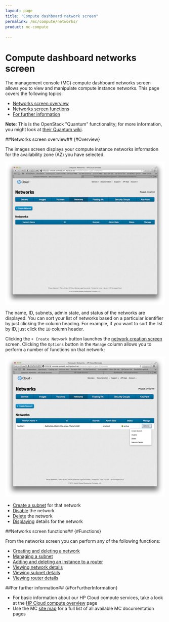 ```yaml
---
layout: page
title: "Compute dashboard network screen"
permalink: /mc/compute/networks/
product: mc-compute

---
```

# Compute dashboard networks screen

The management console (MC) compute dashboard networks screen allows you to view and manipulate compute instance networks.  This page covers the following topics:

* [Networks screen overview](#Overview)
* [Networks screen functions](#Functions)
* [For further information](#ForFurtherInformation)

**Note**: This is the OpenStack "Quantum" functionality; for more information, you might look at [their Quantum wiki](https://wiki.openstack.org/wiki/Quantum).


##Networks screen overview## {#Overview}

The images screen displays your compute instance networks information for the availability zone (AZ) you have selected.

<img src="media/compute-networks00.png" width="580" alt="" />

The name, ID, subnets, admin state, and status of the networks are displayed.  You can sort your list of networks based on a particular identifier by just clicking the column heading.  For example, if you want to sort the list by ID, just click the `ID` column header.  

Clicking the `+ Create Network` button launches the [network creation screen](/mc/compute/networks/create-network) screen.  Clicking the `Options` button in the `Manage` column allows you to perform a number of functions on that network:

<img src="media/compute-networks01.png" width="580" alt="" />

* [Create a subnet](/mc/compute/networks/manage-subnet#Creating/) for that network
* [Disable](/mc/compute/networks/enable-network#Disabling/) the network
* [Delete](/mc/compute/networks/create-network#Deleting/) the network
* [Displaying](/mc/compute/networks/view-network/) details for the network


##Networks screen functions## {#Functions}

From the networks screen you can perform any of the following functions:

* [Creating and deleting a network](/mc/compute/networks/create-network/)
* [Managing a subnet](/mc/compute/networks/manage-subnet/)
* [Adding and deleting an instance to a router](/mc/compute/networks/manage-routers/)
* [Viewing network details](/mc/compute/networks/view-network/)
* [Viewing subnet details](/mc/compute/networks/view-subnet/)
* [Viewing router details](/mc/compute/networks/view-router/)

<!-- * [Understanding network system messages](/mc/compute/networks/sys-messages/)-->


##For further information## {#ForFurtherInformation}

* For basic information about our HP Cloud compute services, take a look at the [HP Cloud compute overview](/compute/) page
* Use the MC [site map](/mc/sitemap) for a full list of all available MC documentation pages
